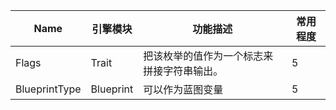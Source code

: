 |Name                                |引擎模块                |功能描述                                                                                                                                                                                                                                                            |常用程度|
|------------------------------------|--------------------|----------------------------------------------------------------------------------------------------------------------------------------------------------------------------------------------------------------------------------------------------------------|----|
|Flags                               |Trait               |把该枚举的值作为一个标志来拼接字符串输出。                                                                                                                                                                                                                                           |5   |
|BlueprintType                       |Blueprint           |可以作为蓝图变量                                                                                                                                                                                                                                                        |5   |
